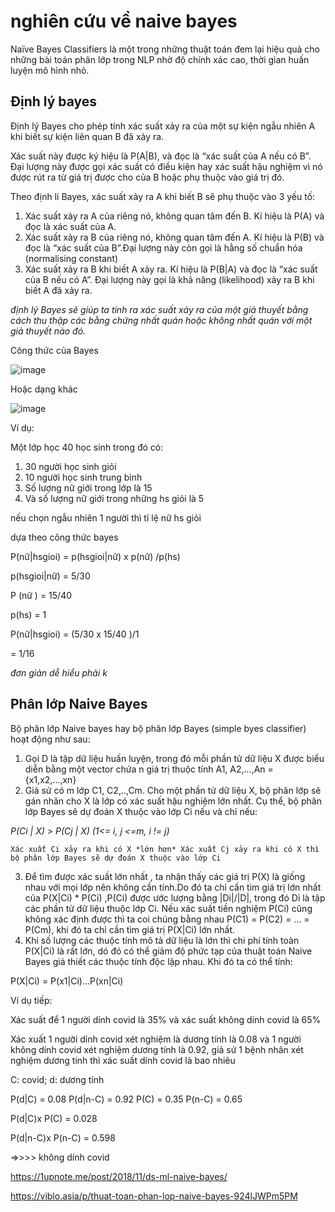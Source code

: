 # nghiên cứu về naive bayes
Naïve Bayes Classifiers là một trong những thuật toán đem lại hiệu quả cho những bài toán phân lớp trong NLP nhờ độ chính xác cao, thời gian huấn luyện mô hình nhỏ.
## Định lý bayes
Định lý Bayes cho phép tính xác suất xảy ra của một sự kiện ngẫu nhiên A khi biết sự kiện liên quan B đã xảy ra.

Xác suất này được ký hiệu là P(A|B), và đọc là “xác suất của A nếu có B”. 
Đại lượng này được gọi xác suất có điều kiện hay xác suất hậu nghiệm vì nó được rút ra từ giá trị được cho của B hoặc phụ thuộc vào giá trị đó.

Theo định lí Bayes, xác suất xảy ra A khi biết B sẽ phụ thuộc vào 3 yếu tố:
1. Xác suất xảy ra A của riêng nó, không quan tâm đến B. Kí hiệu là P(A) và đọc là xác suất của A. 
2. Xác suất xảy ra B của riêng nó, không quan tâm đến A. Kí hiệu là P(B) và đọc là “xác suất của B”.Đại lượng này còn gọi là hằng số chuẩn hóa (normalising constant)
3. Xác suất xảy ra B khi biết A xảy ra. Kí hiệu là P(B|A) và đọc là “xác suất của B nếu có A”. Đại lượng này gọi là khả năng (likelihood) xảy ra B khi biết A đã xảy ra. 

*định lý Bayes sẽ giúp ta tính ra xác suất xảy ra của một giả thuyết bằng cách thu thập các bằng chứng nhất quán hoặc không nhất quán với một giả thuyết nào đó.*

Công thức của Bayes

![image](https://user-images.githubusercontent.com/65381453/130014319-25e8ece8-9875-43fc-9b9b-924f285867f8.png)

Hoặc dạng khác

![image](https://user-images.githubusercontent.com/65381453/130014945-7b635738-3376-40f4-b5ef-69cf215d57a5.png)

Ví dụ:

Một lớp học 40 học sinh trong đó có:
1. 30 người học sinh giỏi
2. 10 người học sinh trung bình
3. Số lượng nữ giới trong lớp là 15
4. Và số lượng nữ giới trong những hs giỏi là 5

nếu chọn ngẫu nhiên 1 người thì tỉ lệ nữ hs giỏi

dựa theo công thức bayes

P(nữ|hsgioi) = p(hsgioi|nữ) x p(nữ) /p(hs)

p(hsgioi|nữ) = 5/30

P (nữ ) = 15/40

p(hs) = 1

P(nữ|hsgioi) = (5/30 x 15/40 )/1

= 1/16

*đơn giản dễ hiểu phải k*
##  Phân lớp Naive Bayes
Bộ phân lớp Naive bayes hay bộ phân lớp Bayes (simple byes classifier) hoạt động như sau:
1. Gọi D là tập dữ liệu huấn luyện, trong đó mỗi phần tử dữ liệu X được biểu diễn bằng một vector chứa n giá trị thuộc tính A1, A2,...,An = {x1,x2,...,xn}
2. Giả sử có m lớp C1, C2,..,Cm. Cho một phần tử dữ liệu X, bộ phân lớp sẽ gán nhãn cho X là lớp có xác suất hậu nghiệm lớn nhất. Cụ thể, bộ phân lớp Bayes sẽ dự đoán X thuộc vào lớp Ci nếu và chỉ nếu:


*P(Ci | X) > P(Cj | X) (1<= i, j <=m, i != j)*
```
Xác xuất Ci xảy ra khi có X *lớn hơn* Xác xuất Cj xảy ra khi có X thì bộ phân lớp Bayes sẽ dự đoán X thuộc vào lớp Ci
```

3. Để tìm được xác suất lớn nhất , ta nhận thấy các giá trị P(X) là giống nhau với mọi lớp nên không cần tính.Do đó ta chỉ cần tìm giá trị lớn nhất của P(X|Ci) * P(Ci) ,P(Ci) được ước lượng bằng |Di|/|D|, trong đó Di là tập các phần tử dữ liệu thuộc lớp Ci. Nếu xác suất tiền nghiệm P(Ci) cũng không xác định được thì ta coi chúng bằng nhau P(C1) = P(C2) = ... = P(Cm), khi đó ta chỉ cần tìm giá trị P(X|Ci) lớn nhất.
4. Khi số lượng các thuộc tính mô tả dữ liệu là lớn thì chi phí tính toàn P(X|Ci) là rất lớn, dó đó có thể giảm độ phức tạp của thuật toán Naive Bayes giả thiết các thuộc tính độc lập nhau. Khi đó ta có thể tính:


P(X|Ci) = P(x1|Ci)...P(xn|Ci)

Ví dụ tiếp:

Xác suất để 1 người dính covid là 35% và xác suất không dính covid là 65% 

Xác xuất 1 người dính covid xét nghiệm là dương tính là 0.08 và 1 người không dính covid xét nghiệm dương tính là 0.92, giả sử 1 bệnh nhân xét nghiệm dương tính thì xác suất dính covid là bao nhiêu

C: covid; d: dương tính

P(d|C) = 0.08
P(d|n-C) = 0.92
P(C) = 0.35
P(n-C) = 0.65

P(d|C)x P(C) = 0.028

P(d|n-C)x P(n-C) = 0.598

=>>>> không dính covid


https://1upnote.me/post/2018/11/ds-ml-naive-bayes/

https://viblo.asia/p/thuat-toan-phan-lop-naive-bayes-924lJWPm5PM
